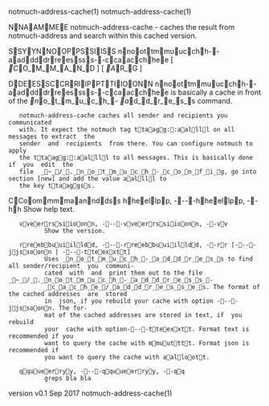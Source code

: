 notmuch-address-cache(1)                              notmuch-address-cache(1)



NNAAMMEE
       notmuch-address-cache  -  caches  the  result  from notmuch-address and
       search within this cached version.


SSYYNNOOPPSSIISS
       nnoottmmuucchh--aaddddrreessss--ccaacchhee [ _C_O_M_M_A_N_D ] [ _A_R_G ]


DDEESSCCRRIIPPTTIIOONN
       nnoottmmuucchh--aaddddrreessss--ccaacchhee is basically a cache in  front  of  the  _n_o_t_m_u_c_h_-
       _a_d_d_r_e_s_s command.

       notmuch-address-cache caches all sender and recipients you communicated
       with. It expect the notmuch tag ttaagg::aallll on all messages to extract  the
       sender  and  recipients  from there. You can configure notmuch to apply
       the ttaagg::aallll to all messages. This is basically done  if  you  edit  the
       file  _~_/_._n_o_t_m_u_c_h_-_c_o_n_f_i_g, go into section [new] and add the value aallll to
       the key ttaaggss.


CCoommmmaannddss
       hheellpp, ----hheellpp, --hh
              Show help text.

       vveerrssiioonn, ----vveerrssiioonn, --vv
              Show the version.

       rreebbuuiilldd, ----rreebbuuiilldd, --rr [----jjssoonn | ----tteexxtt]
              Uses _n_o_t_m_u_c_h_-_a_d_d_r_e_s_s to find all sender/recipient  you  communi-
              cated  with  and  print them out to the file _~_/_._n_o_t_m_u_c_h_-_a_d_d_r_e_s_s_-
              _c_a_c_h_e_/_a_d_d_r_e_s_s_e_s. The format of the cached addresses  are  stored
              in  json, if you rebuild your cache with option ----jjssoonn. The for-
              mat of the cached addresses are stored in text, if  you  rebuild
              your  cache with option----tteexxtt. Format text is recommended if you
              want to query the cache with mmuutttt. Format json is recommended if
              you want to query the cache with aalloott.

       qquueerryy, ----qquueerryy, --qq
              greps bla bla



version v0.1                       Sep 2017           notmuch-address-cache(1)
